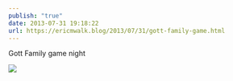 ```yaml
---
publish: "true"
date: 2013-07-31 19:18:22
url: https://ericmwalk.blog/2013/07/31/gott-family-game.html
---
```


Gott Family game night

![](https://ericmwalk.blog/uploads/2022/adf43f0a35.jpg)